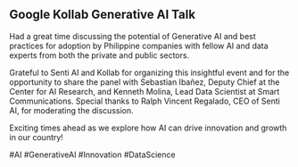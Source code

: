 ## Google Kollab Generative AI Talk

Had a great time discussing the potential of Generative AI and best practices for adoption by Philippine companies with fellow AI and data experts from both the private and public sectors. 

Grateful to Senti AI and Kollab for organizing this insightful event and for the opportunity to share the panel with Sebastian Ibañez, Deputy Chief at the Center for AI Research, and Kenneth Molina, Lead Data Scientist at Smart Communications. Special thanks to Ralph Vincent Regalado, CEO of Senti AI, for moderating the discussion. 

Exciting times ahead as we explore how AI can drive innovation and growth in our country! 

#AI #GenerativeAI #Innovation #DataScience
